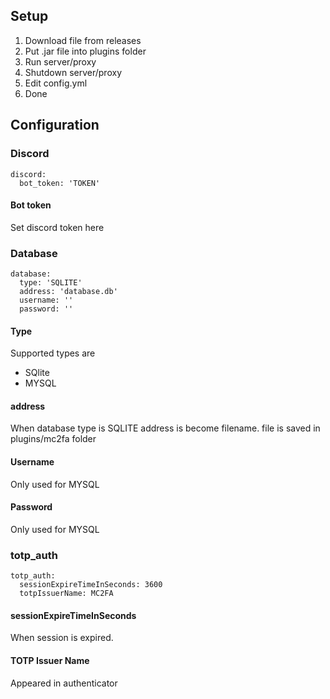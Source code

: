 ## Setup

1. Download file from releases
2. Put .jar file into plugins folder
3. Run server/proxy
4. Shutdown server/proxy
5. Edit config.yml
6. Done


## Configuration

### Discord

```
discord:
  bot_token: 'TOKEN'
```

#### Bot token

Set discord token here


### Database

```
database:
  type: 'SQLITE'
  address: 'database.db'
  username: ''
  password: ''
```

#### Type

Supported types are

- SQlite
- MYSQL

#### address

When database type is SQLITE address is become filename. file is saved in plugins/mc2fa folder

#### Username

Only used for MYSQL

#### Password

Only used for MYSQL

### totp_auth

```
totp_auth:
  sessionExpireTimeInSeconds: 3600
  totpIssuerName: MC2FA
```

#### sessionExpireTimeInSeconds

When session is expired.

#### TOTP Issuer Name

Appeared in authenticator